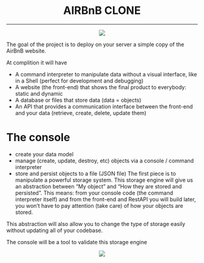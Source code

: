 <h1 align="center">AIRBnB CLONE</h1>

---
<p align="center">
<a target="_blank" href="https://www.github.com/"><img src="https://github.com/josephynaina/AirBnB_clone/blob/master/images/logo.png?raw=true"></a>
</p>
The goal of the project is to deploy on your server a simple copy of the AirBnB website.

At complition it will have
- A command interpreter to manipulate data without a visual interface, like in a Shell (perfect for development and debugging)
- A website (the front-end) that shows the final product to everybody: static and dynamic
- A database or files that store data (data = objects)
- An API that provides a communication interface between the front-end and your data (retrieve, create, delete, update them)

# The console
- create your data model
- manage (create, update, destroy, etc) objects via a console / command interpreter
- store and persist objects to a file (JSON file)
The first piece is to manipulate a powerful storage system. This storage engine will give us an abstraction between “My object” and “How they are stored and persisted”. This means: from your console code (the command interpreter itself) and from the front-end and RestAPI you will build later, you won’t have to pay attention (take care) of how your objects are stored.

This abstraction will also allow you to change the type of storage easily without updating all of your codebase.

The console will be a tool to validate this storage engine

<p align="center">
<a target="_blank" href="https://www.github.com/"><img src="https://github.com/josephynaina/AirBnB_clone/images/blob/master/images/image.png?raw=true"></a>
</p>
